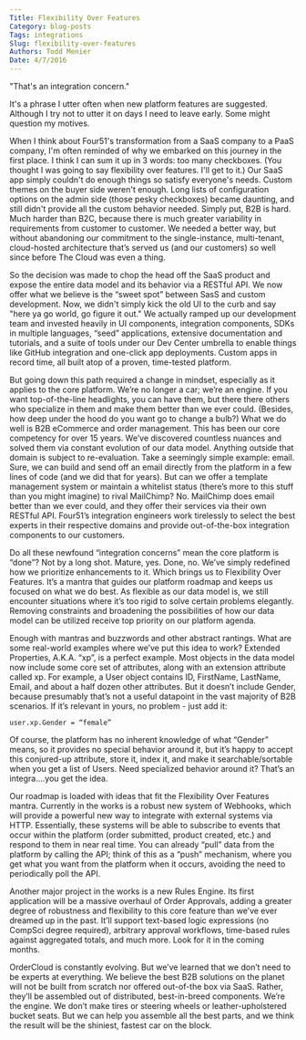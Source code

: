 ```yaml
---
Title: Flexibility Over Features
Category: blog-posts
Tags: integrations
Slug: flexibility-over-features
Authors: Todd Menier
Date: 4/7/2016
--- 
```



"That's an integration concern."

It's a phrase I utter often when new platform features are suggested. Although I try not to utter it on days I need to leave early. Some might question my motives.

When I think about Four51's transformation from a SaaS company to a PaaS company, I'm often reminded of why we embarked on this journey in the first place. I think I can sum it up in 3 words: too many checkboxes. (You thought I was going to say flexibility over features. I'll get to it.) Our SaaS app simply couldn't do enough things so satisfy everyone's needs. Custom themes on the buyer side weren't enough. Long lists of configuration options on the admin side (those pesky checkboxes) became daunting, and still didn't provide all the custom behavior needed. Simply put,  B2B is hard. Much harder than B2C, because there is much greater variability in requirements from customer to customer. We needed a better way, but without abandoning our commitment to the single-instance, multi-tenant, cloud-hosted architecture that’s served us (and our customers) so well since before The Cloud was even a thing.

So the decision was made to chop the head off the SaaS product and expose the entire data model and its behavior via a RESTful API. We now offer what we believe is the “sweet spot” between SasS and custom development. Now, we didn't simply kick the old UI to the curb and say "here ya go world, go figure it out." We actually ramped up our development team and invested heavily in UI components, integration components, SDKs in multiple languages, “seed” applications, extensive documentation and tutorials, and a suite of tools under our Dev Center umbrella to enable things like GitHub integration and one-click app deployments. Custom apps in record time, all built atop of a proven, time-tested platform.

But going down this path required a change in mindset, especially as it applies to the core platform. We’re no longer a car; we’re an engine. If you want top-of-the-line headlights, you can have them, but there there others who specialize in them and make them better than we ever could. (Besides, how deep under the hood do you want go to change a bulb?) What we do well is B2B eCommerce and order management. This has been our core competency for over 15 years. We’ve discovered countless nuances and solved them via constant evolution of our data model. Anything outside that domain is subject to re-evaluation. Take a seemingly simple example: email. Sure, we can build and send off an email directly from the platform in a few lines of code (and we did that for years). But can we offer a template management system or maintain a whitelist status (there’s more to this stuff than you might imagine) to rival MailChimp? No. MailChimp does email better than we ever could, and they offer their services via their own RESTful API. Four51’s integration engineers work tirelessly to select the best experts in their respective domains and provide out-of-the-box integration components to our customers.

Do all these newfound “integration concerns” mean the core platform is “done”? Not by a long shot. Mature, yes. Done, no. We’ve simply redefined how we prioritize enhancements to it. Which brings us to Flexibility Over Features. It’s a mantra that guides our platform roadmap and keeps us focused on what we do best. As flexible as our data model is, we still encounter situations where it’s too rigid to solve certain problems elegantly. Removing constraints and broadening the possibilities of how our data model can be utilized receive top priority on our platform agenda.

Enough with mantras and buzzwords and other abstract rantings. What are some real-world examples where we’ve put this idea to work? Extended Properties, A.K.A. “xp”, is a perfect example. Most objects in the data model now include some core set of attributes, along with an extension attribute called xp. For example, a User object contains ID, FirstName, LastName, Email, and about a half dozen other attributes. But it doesn’t include Gender, because presumably that’s not a useful datapoint in the vast majority of B2B scenarios. If it’s relevant in yours, no problem - just add it:

`user.xp.Gender = “female”`

Of course, the platform has no inherent knowledge of what “Gender” means, so it provides no special behavior around it, but it’s happy to accept this conjured-up attribute, store it, index it, and make it searchable/sortable when you get a list of Users. Need specialized behavior around it? That’s an integra….you get the idea.

Our roadmap is loaded with ideas that fit the Flexibility Over Features mantra. Currently in the works is a robust new system of Webhooks, which will provide a powerful new way to integrate with external systems via HTTP. Essentially, these systems will be able to subscribe to events that occur within the platform (order submitted, product created, etc.) and respond to them in near real time. You can already “pull” data from the platform by calling the API; think of this as a “push” mechanism, where you get what you want from the platform when it occurs, avoiding the need to periodically poll the API.

Another major project in the works is a new Rules Engine. Its first application will be a massive overhaul of Order Approvals, adding a greater degree of robustness and flexibility to this core feature than we’ve ever dreamed up in the past. It’ll support text-based logic expressions (no CompSci degree required), arbitrary approval workflows, time-based rules against aggregated totals, and much more. Look for it in the coming months.

OrderCloud is constantly evolving. But we’ve learned that we don’t need to be experts at everything. We believe the best B2B solutions on the planet will not be built from scratch nor offered out-of-the box via SaaS. Rather, they’ll be assembled out of distributed, best-in-breed components. We’re the engine. We don’t make tires or steering wheels or leather-upholstered bucket seats. But we can help you assemble all the best parts, and we think the result will be the shiniest, fastest car on the block.
